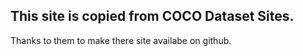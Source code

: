 ## This site is  copied from COCO Dataset Sites.
Thanks to them  to make  there site availabe on github.
